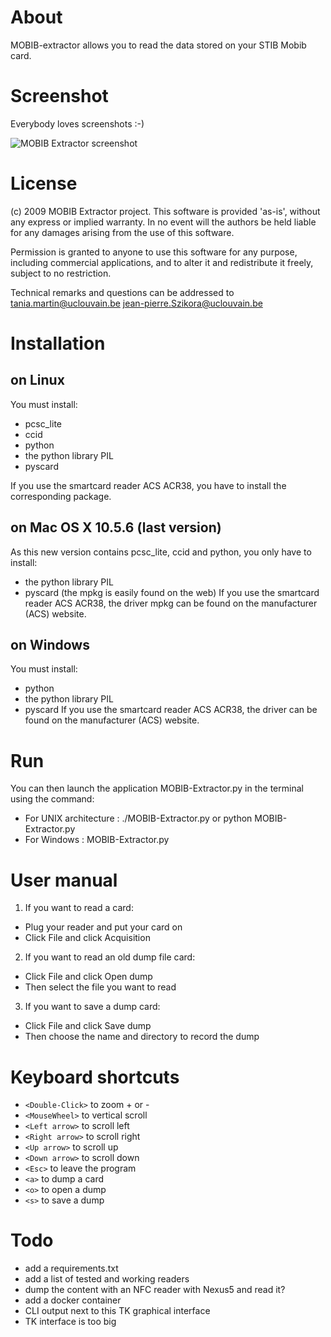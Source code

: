 # About

MOBIB-extractor allows you to read the data stored on your STIB Mobib card.

# Screenshot

Everybody loves screenshots :-)

![MOBIB Extractor screenshot](https://raw.githubusercontent.com/zoobab/mobib-extractor/master/mobib-extractor-screenshot.png)

# License

(c) 2009 MOBIB Extractor project. This software is provided 'as-is',
without any express or implied warranty. In no event will the authors be held
liable for any damages arising from the use of this software.

Permission is granted to anyone to use this software for any purpose,
including commercial applications, and to alter it and redistribute it
freely, subject to no restriction.

Technical remarks and questions can be addressed to
<tania.martin@uclouvain.be>
<jean-pierre.Szikora@uclouvain.be>

# Installation

## on Linux

You must install:
- pcsc_lite
- ccid
- python
- the python library PIL 
- pyscard

If you use the smartcard reader ACS ACR38, you have to install the
corresponding package.


## on Mac OS X 10.5.6 (last version)

As this new version contains pcsc_lite, ccid and python, you only have to
install:
- the python library PIL
- pyscard (the mpkg is easily found on the web)
If you use the smartcard reader ACS ACR38, the driver mpkg can be found on the
manufacturer (ACS) website.


## on Windows

You must install:
- python
- the python library PIL
- pyscard
If you use the smartcard reader ACS ACR38, the driver can be found on the
manufacturer (ACS) website.

# Run

You can then launch the application MOBIB-Extractor.py in the terminal using
the command:
- For UNIX architecture : ./MOBIB-Extractor.py or python MOBIB-Extractor.py
- For Windows : MOBIB-Extractor.py

# User manual

1. If you want to read a card:
  * Plug your reader and put your card on
  * Click File and click Acquisition
2. If you want to read an old dump file card:
  * Click File and click Open dump
  * Then select the file you want to read
3. If you want to save a dump card:
  * Click File and click Save dump
  * Then choose the name and directory to record the dump

# Keyboard shortcuts

- ```<Double-Click>``` to zoom + or -
- ```<MouseWheel>``` to vertical scroll
- ```<Left arrow>``` to scroll left
- ```<Right arrow>``` to scroll right
- ```<Up arrow>``` to scroll up
- ```<Down arrow>``` to scroll down
- ```<Esc>``` to leave the program
- ```<a>``` to dump a card
- ```<o>``` to open a dump
- ```<s>``` to save a dump

# Todo

* add a requirements.txt
* add a list of tested and working readers
* dump the content with an NFC reader with Nexus5 and read it?
* add a docker container
* CLI output next to this TK graphical interface
* TK interface is too big
